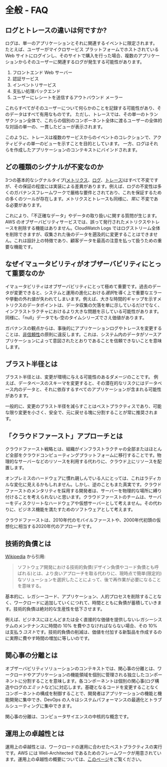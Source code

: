 # 全般 - FAQ

## ログとトレースの違いは何ですか?

ログは、単一のアプリケーションとそれに関連するイベントに限定されます。 
たとえば、ユーザーがマイクロサービス プラットフォームでホストされている Web サイトにログインし、そのサイトで購入を行った場合、複数のアプリケーションからそのユーザーに関連するログが発生する可能性があります。

1. フロントエンド Web サーバー  
2. 認証サービス
3. インベントリサービス  
4. 支払い処理バックエンド
5. ユーザーにレシートを送信するアウトバウンド メーラー

これらすべてがそのユーザーについて何らかのことを記録する可能性があり、そのデータはすべて有用なものです。
ただし、トレースでは、その単一のトランザクション全体で、これらの個別のコンポーネント全体に渡るユーザーの全体的な対話の単一の、一貫したビューが表示されます。

このように、トレースは複数のサービスからのイベントのコレクションで、アクティビティの単一のビューを示すことを目的としています。
一方、ログはそれらを作成したアプリケーションのコンテキストにバインドされます。

## どの種類のシグナルが不変なのか

3つの基本的なシグナルタイプ([メトリクス](../signals/metrics/)、[ログ](../signals/logs/)、[トレース](../signals/traces/))はすべて不変ですが、その保証の程度には実装による差異があります。例えば、ログの不変性は多くのガバナンスフレームワークで厳格な要件とされており、これを保証するための多くのツールが存在します。メトリクスとトレースも同様に、*常に* 不変である必要があります。

これにより、「不正確なデータ」やデータの取り扱いに関する質問が生じます。AWS のオブザーバビリティサービスでは、誤って発行されたメトリクスやトレースを削除する機能はありません。CloudWatch Logs ではログストリーム全体を削除できますが、収集された後のデータを遡及的に変更することはできません。これは設計上の特徴であり、顧客データを最高の注意を払って扱うための重要な機能です。

## なぜイマュータビリティがオブザーバビリティにとって重要なのか

イマュータビリティはオブザーバビリティにとって極めて重要です。過去のデータが変更できると、システムと運用の進化における*選択*を導く上で重要なエラーや挙動の外れ値が失われてしまいます。例えば、大きな時間的ギャップを示すメトリクスのデータポイントは、データ収集の欠落を単に示しているだけでなく、インフラストラクチャにおけるより大きな問題を示している可能性があります。同様に、「null」データでも-空のタイムシリーズでさえ価値があります。

ガバナンスの観点からは、事後的にアプリケーションログやトレースを変更することは、[非信頼性](https://en.wikipedia.org/wiki/Non-repudiation)の原則に違反します。これは、システム内のデータがソースアプリケーションによって意図されたとおりであることを信頼できないことを意味します。

## ブラスト半径とは

ブラスト半径とは、変更が環境に与える可能性のあるダメージのことです。
例えば、データベースのスキーマを変更すると、その潜在的なリスクにはデータベース内のデータと、それに依存するすべてのアプリケーションが含まれる可能性があります。

一般的に、変更のブラスト半径を減らすことはベストプラクティスであり、可能な限り変更を小さく、安全で、元に戻せる塊に分割することが常に推奨されます。

## 「クラウドファースト」アプローチとは

クラウドファースト戦略とは、組織がインフラストラクチャの全部またはほとんど全部をクラウドコンピューティングプラットフォームに移行することです。物理的なサーバーなどのリソースを利用する代わりに、クラウド上にリソースを配置します。

オンプレミスのハードウェアに慣れ親しんでいる人にとっては、これはラディカルな変化に見えるかもしれません。しかし、逆のこともまた真実です。クラウドファーストのメンタリティを採用する開発者は、サーバーを物理的な場所に縛り付けることを考えられないと思います。クラウドファーストのチームは、サーバーをディスクリートなハードウェアや仮想サーバーとして考えません。その代わりに、ビジネス機能を満たすためのソフトウェアとして考えます。

クラウドファーストは、2010年代のモバイルファーストや、2000年代初頭の仮想化に相当する2020年代のアプローチです。

## 技術的負債とは

[Wikipedia](https://en.wikipedia.org/wiki/Technical_debt) から引用:

> ソフトウェア開発における技術的負債(デザイン負債やコード負債とも呼ばれる)とは、より良いアプローチを取る代わりに、現時点で簡単(限定的)なソリューションを選択したことによって、後で再作業が必要になることを意味する。

基本的に、レガシーコード、アプリケーション、人的プロセスを削除することなく、ワークロードに追加していくにつれて、時間とともに負債が蓄積していきます。技術的負債は絶対的な生産性を低下させます。

例えば、ビジネスにほとんどまたは全く直接的な価値を提供しないレガシーシステムのメンテナンスに時間の 10% を費やさなければならない場合、その 10% は支払う*コスト*です。技術的負債の削減は、価値を付加する新製品を作成するのに実際に費やす時間の増加に等しいのです。

## 関心事の分離とは

オブザーバビリティソリューションのコンテキストでは、関心事の分離とは、ワークロードやアプリケーションの機能領域を個別に管理される独立したコンポーネントに分割することを意味します。各コンポーネントは個別の関心事(ログ構造やログの*エミット*など)に対応します。基礎となるコードを変更することなくコンポーネントの構成を制御することで、開発者はアプリケーションの機能と機能開発に集中でき、DevOps の人々はシステムパフォーマンスの最適化とトラブルシューティングに集中できます。

関心事の分離は、コンピュータサイエンスの中核的な概念です。

## 運用上の卓越性とは

運用上の卓越性とは、ワークロードの運用に合わせたベストプラクティスの実行です。AWS には Well-Architected であるためのフレームワークが用意されています。運用上の卓越性の概要については、[このページ](https://docs.aws.amazon.com/wellarchitected/latest/operational-excellence-pillar/welcome.html)をご覧ください。
